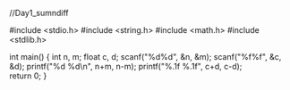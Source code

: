 //Day1_sumndiff

#include <stdio.h>
#include <string.h>
#include <math.h>
#include <stdlib.h>

int main()
{
	int n, m;
    float c, d;
    scanf("%d%d", &n, &m);
    scanf("%f%f", &c, &d);
    printf("%d %d\n", n+m, n-m);
    printf("%.1f %.1f", c+d, c-d);        
    return 0;
}
